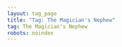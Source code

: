 ```yaml
---
layout: tag_page
title: "Tag: The Magician's Nephew"
tag: The Magician's Nephew
robots: noindex
---
```

